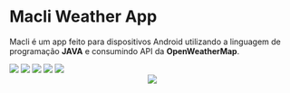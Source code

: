 # Macli Weather App

Macli é um app feito para dispositivos Android utilizando a linguagem de programação <b>JAVA</b> e consumindo API da <b>OpenWeatherMap</b>.

<div>
<img src="https://lh3.googleusercontent.com/zoFOwc8vgtr-rEpvhm8mb4YjLKowWV-V_VnWjb-ZnaB1zityH1RfQPLPTuytaecTSEdoUmlcnW181Qk4vW6O27pmePcpJfUcqMUKgbcOw1QbcyoH5Nb9LEn147Lz_c_K_Oi3i0WbTL60GQGbYIl3fdQi6q4to3riWPWtiMxTObCO-59D59ZKbPFCuG9SzDZ2iVNXw09Bx5Ht-Hjr9K7HqMk_g-h5tNdJAaMHDFAXTFPqiFTsWJ27i7TFqTJuKIz-WjK3hUDT04FxjzyWb0BlnlBRYHGcvm4Oq3QDDuDPmKk3Qj3khNWpm4cc_SH0E7MQYbmI9_jNADE-355s6Xo5S29cjI_oQqiogJYNmV6iBR3zVxSc62QQ3GuHJOhpTCiRPBm6xVDjMb-Hi7dJqlAjX9Bh2hce8nJ43nT_b7Z-5FCQSXeS_N6JdwcJKnjg_foxW2TKG3rbw7SVi9KOjGUZ-dlMI0mwOZdXuNDvth7w8vETrqV8ISSuhIJF_aDT8JYMKpKFEBLsTsKzTOP8BqCwesbXcZwjSzXWWgnHc3P-jfHyrFBav2jH1uwe21CCuiKPST_XLL1jfeoKC0V9P0RYKkCGw8aBizBNKi6dH9Br7-wI9ZVcXg-dMrjycDQ0Kgpq-7C9PAGzPUOH-5PQILRIVuWugsos2Tdj28yJmYam0fcp44mC-Wtzg3lw3s98pTwZX2yVCuQZJ5ACLVasRFcUIZ9bKgk65BVRZI3f-XtedFzBeR9ucJLqDJwhRBmSKNmYMcthu_urQvQtL5mzp2hrTZABSK64UV0MPzQ=w308-h649-no?authuser=0"/>
<img src="https://lh3.googleusercontent.com/qeWPOtIpZmtp4B2O6b9OLsGqdMPVK5t14MIqgXpBU1BvqKwHtLGjfoiiUKHQJ6K7rv_XQt3cmLB2uswBo5-341eO5xYf-I5CDcNFciAGHMsHHW4kKbhIhSBUovDrksklQQjMW3zoB4VgrQFD7zo_x3rAeEB2S-LEl57hCxok7Fn3hXjIcP74sa_GZspnqHjU-tI3uNvkxOj_TGE62T7Rwx-WNSrzPK82l-bPNNVd0fdqKH_YvjLggLREPeUE_R_4zoAPevHe0yOtzSRa77SZmRjoOtzWYSFy3GYu-SVDveeZfzeRiw43DRMDT04_f5w4VG1vkrb6CqbWWMuh1JCFvVbOwhnXn_2Fm6iXJj_suXjK9GkftqcP8pA_WDz8kemeN7NlQHc9KpAEOsqX1ztse58Py9hkAaybQJUjWjXJKLQLffxMsY1mKZ1gGdTOWsU1ucn07C8naAYNJjTn2SKgOROT-FNHNV1P8BDvZwGMZuG1D9zCuzRY75VPkEsULhqk2Bdp0cIAigsEsc_c57pC-FOW7qlPS3e2K-kYbHZiMlSgO64CoXU7N7ljRvBSVVjDcGKgk4q5rwq8K9dqUNrkEcNRrgvEcHx1cuJvMDowU9BJz_2OZdhTlgp0CwTPQbT9L3spe4b5PS9DhMwZV8Mz81CXTHPixFrmtlFnF6mqyown8HUxaHVSAMH-6GbqglDhu5rk6ymyH-gGlmJvFW9EZvbbbAtv-K81sb4UVW8lMRfv5sgjvxfAvUF-WUxK0U9BEDKLP7rzZbhGHJualh5fMpgX3VJCjktUJV8=w308-h649-no?authuser=0"/>
<img src="https://lh3.googleusercontent.com/fgQ6EN1W7y_P7kU3zzskIUlxK5xk4zudvw697axFgzUFl7eyC0wQ6v3toUiE4QoZrTC_CWCvF6qFOG_07IIeb_h8ERKROL_9H5MIXCO_6dzF1A4TzKk69y2j62fdJ6u0Icn4or-hjk_ZHkCbB5GLB3ulFVthQmdEzNyQgsa-wFo1LH95JOLwyVk83VDyQ1Nr9fuN5O1Ks-t5aE4dp1-sWa32y1hmtaeBbDIBc3xs0uaEj3ecRV2OQVxJXMpB1L59Hwda11dhfqOetXbY-Yy_1QZ9tYwt9WML0OoqZrhAnVHhHwLEtfh28MEJGGW-LWtv8hSQ6nF1M3xaxEYWBMPhcgms5S98OYRuVQiE4tGIV5zCQt-dZ6wq0nUnqvAwQ9Fr3RXpqa7zxpQBbIQ03FedDLGpSJo-7yNIY-e2M9M20lWpndR0RIORF5JTP4BnP87VccUk_kEBdJr-o_lrKfjsS8fXolA7cKliM05_SyBK3GQAUarad1_G30fr-XTuFHSpA6ixoZ4L6SSotSydLTCHgVSQyhcB0MaYdXCszdbtzY-clfb5Vf7HnEnVwO06SjNBOomYX81G7IpZT8MxtjHEvdcErrRT6V73Op54FF1zmKrPE5DefqHut4084JICM1h7ZyCf2XTN3dhqiIZD01BbHZkk-TfbothbMo7D-RD37ewR_HVTSjwWQ3V6ZRt3XOnEwwaVVZhxkE7rQgjGl5vZ2smmS6yYYoKX9HZcaHPEOCdXhb5OUYTDCbAPyRBxd__Fyqo9x9AkKs3PsXYkBhRGCz0C-H7lqsm1wfqBg23XdRkZyo5eARsgzHymcKwZmyk0I9ysZlAa90kZnSYc8U0nTEexBrJUI8LzDyjFvFKXG0HrxdHG7vp388Aia9xA4msLqtn44oFhlCb4aBVEUFcjw1N7EBDe0W6wQs9UncmsBL4pbxsTkluVvkUrMoFDHpWxUEEqRnNUAT7OeA=w308-h649-no?authuser=0"/>
<img src="https://lh3.googleusercontent.com/-DJ4eElelzboLacW6CIIa1R9LA_Eq7GllhI8XTvIFIzy5rjtAuz18SOyANNavn1VYXtv0j8QH6be-w3SnUeClhTDQQeOJcuZNNwxQLWOTb1kIrmtiOy_n57BgRplrc_vTT15t2lIcf0vH29KuCSzSNjzklnRKJpXIUGRdRoO6ZUCAOb61ePf5keFUJhQnnJxHX8nahW6vAYNK8ZvLsAc8gOQPNtdn6e_IsXBonjgLy3A9RAUyrirYGqhzWCE_c6YkZ2zHrahJMiPMT7VllAetQSOLZX6X7_odyYxjAdAuGs-srCVzM0QeBbcbtqCdYDs3vV40U7kLL127U67hqx1wV0lob0Maw_IGpSBe2fHcymW3mEtCC14Y0MwvRjaVX90EqVrz9VyyPVgRRWk-mUUXV3eyxIlkJiqaH77blVe78a2F3poZm14X_L9qakqW4b0cgJee7tG_hCZ-XGI-CrdgrIrx5BZjhB-bm1TxM6U9YP8MiY6DrQEp_hGMNG76GC0Q_fLUxA8DUop9-uzZAtp8Y65Emm2qxnhhxDoLTTHFR_wdnDFp2GQy0Rxet9LbH15AG2CFlvLJxdcfvEXNVs5kX5RWo_RtfkjTMn_fwGb7phffOcuQjeyAhElsCY3gPDLOMQ_deT160rcMSfsXNz6m9rrc0UXmxDtyUw9UdcQqSxBsVOPJLWpvkwK_fVb19QevMe7HqYXRodIjVbtvOX-q2sPq7CNCwbttKNt71jYtPgzrluOlLWa1Zaa8cdSxH32uz8YRWLit93DPQoqOXIfc5kFVdP51poGelg=w308-h649-no?authuser=0"/>
<img src="https://lh3.googleusercontent.com/bYHPHrAbgj2auUr6JRmTJXQHV-gwYQnvH3fq8F1JLpAcRzjp7hAkWOtS-NM3IIMl0vIOGi1YAb9xHdoLHjLF7Z6mlHzGYW6XmTbnuN5eRtkIzNXFKBrAZc_ye7blNOii4w-diCi49iOX6kNyo5TTeR8C1VPQad5WKwVnaHmrry2TjZ4OhvsZlCpEJWg0WB_e-BSBWhcV2lJJWT64NsdaHeGU-om1jhkhdLSsxr4A1rHvpMCp-SBwmwoOE7t61nLrG_5ExesOLywf56OxfGJr-Vqs2YQFRfmaKIJmY0Ltdo7FQx6vgM4XTgTNm2Ff8rM_06pc5FvwJVIcSMk8SR0efc2WeodihUi6k97g9zjiXt0Q9yM_6f1aiNyRil8FIYemKy3mCUWUOvSZ2zJrVoSr3wc28vEf5Dkb7ZDAFbcw2gjIcLcvgha7edv1oNPwNw625DKtdtm60YDZs6AqF45638Tr7lAhw3HjCmKz0WFlIVgg1A6tj35O9CgZGraWtEqW0JrLTeVgdE0lweKDRYTONJe10SFC7S_TCqHJgZnKVOQCv-wXR1tPLjWq562jpet_UCxsOeR6JIAjp3jQ6AJay9QiWBGItyXLr_KZZfmj6DrOVjwTUgNgLqDHvkHhxAQwpARL8lqzvV-FMfNJ2Hyq6VsADe5W2yV6xc8vAFwdlruhA72XgRzlGHCBDgYmINtHg7KyuyZ7ZOuk_8bg-8Q53GRf170sxcRA64RQi19ZY9_UULuqOVxI1Z_tBgZgtJFnTl07HGfLjhwHTnsD-TPbSafiVVUakoqPw48=w308-h649-no?authuser=0"/>
</div>

<div align="center">
  <a href="https://play.google.com/store/apps/details?id=com.vitor.alcan.appclima"><img src="https://lh3.googleusercontent.com/IcGPkR8CX4EbS6ENRXQosQGnwPxEcDIulOHqeHsGzJFz-wYiEF1Hkj6uREr_3EEJvnRUS3657IswEQP-yK8vWqK8zv6qUc_WpK3orl-4LH82FMy1pWRkWRNCNcKW3TQTYscsp252_Wdg5eIa3lhcVfGeDhXcEIvbJnzy1CxeAjB2rTy_FnZNvHX80jMb8zIF0-WRIi9Ni0r95f3REyUcEH_vMK3Oa4-7sRA7LFr3x4WL6p-2k3mllH5yhOoteZn4oCkyHcAkc9ZbIBevuTdgyXF-3kB4I-PMWi-YUNY48uNMDVdAaxFBmEBsPEC8ol0MZGNvgU1LerNQw1L3XzpX0bF_b1ZB0xHpGIlBVm92OP7zskzT9zlNGOLmaD3j-POdzItRmbJz89PI4Q231u-nuzr3U99UQoNAdl215qGcOMBT4K29VAVPKYcTWDB8mdgKViWv4yBYNdjl6qYLd9hPjEPJFIGuh9nSq4Y15lpeL-ASF8x_Fk_zDAK5gkZL0ioKj6eMrGxvVhSBxQBpkJgMqp6wjtsbCKq4p6Lkj0USV_5tcQ8DhP1dBFKLNNX47NAYDZHUj4uaUR5SImpFMqGMdGPJ1HHHGlm3iU332XuIl5L3GkgiqKrWHsbylBMxBHnWrky36aIPYoyNuwLoFWOjfM5JAayNydrAY7ac-0hm0ulTWVezqhkj61S-qqSdOX_ZSdrPwx99ubd2tAmNI6G4n26_6Q49ugX8F4YUw8USoYI5dTtkjll8hPTA9sqV5Vab9oe7y3X0rLto9i_Q6FPWrCVFNeQSrhbKbGU=w646-h250-no?authuser=0"/></a>
</div>

